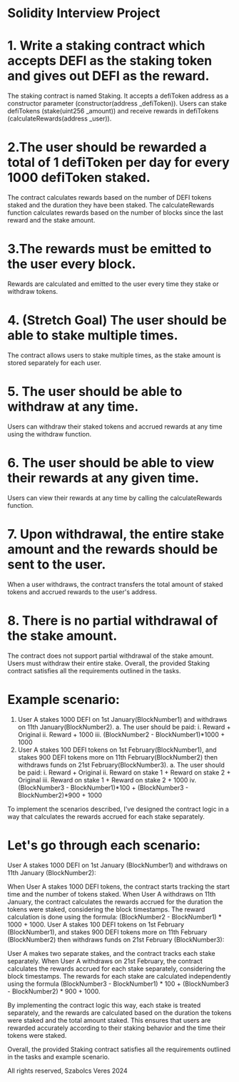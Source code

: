 # Solidity Interview Project

# 1. Write a staking contract which accepts DEFI as the staking token and gives out DEFI as the reward.
The staking contract is named Staking.
It accepts a defiToken address as a constructor parameter (constructor(address _defiToken)).
Users can stake defiTokens (stake(uint256 _amount)) and receive rewards in defiTokens (calculateRewards(address _user)).

# 2.The user should be rewarded a total of 1 defiToken per day for every 1000 defiToken staked.
The contract calculates rewards based on the number of DEFI tokens staked and the duration they have been staked.
The calculateRewards function calculates rewards based on the number of blocks since the last reward and the stake amount.

# 3.The rewards must be emitted to the user every block.
Rewards are calculated and emitted to the user every time they stake or withdraw tokens.

# 4. (Stretch Goal) The user should be able to stake multiple times.
The contract allows users to stake multiple times, as the stake amount is stored separately for each user.

# 5. The user should be able to withdraw at any time.
Users can withdraw their staked tokens and accrued rewards at any time using the withdraw function.

# 6. The user should be able to view their rewards at any given time.
Users can view their rewards at any time by calling the calculateRewards function.

# 7. Upon withdrawal, the entire stake amount and the rewards should be sent to the user.
When a user withdraws, the contract transfers the total amount of staked tokens and accrued rewards to the user's address.

# 8. There is no partial withdrawal of the stake amount.
The contract does not support partial withdrawal of the stake amount. Users must withdraw their entire stake.
Overall, the provided Staking contract satisfies all the requirements outlined in the tasks.

# Example scenario:
1. User A stakes 1000 DEFI on 1st January(BlockNumber1) and withdraws on 11th
January(BlockNumber2).
a. The user should be paid:
i. Reward + Original
ii. Reward + 1000
iii. (BlockNumber2 - BlockNumber1)*1000 + 1000
2. User A stakes 100 DEFI tokens on 1st February(BlockNumber1), and stakes 900 DEFI
tokens more on 11th February(BlockNumber2) then withdraws funds on 21st
February(BlockNumber3).
a. The user should be paid:
i. Reward + Original
ii. Reward on stake 1 + Reward on stake 2 + Original
iii. Reward on stake 1 + Reward on stake 2 + 1000
iv. (BlockNumber3 - BlockNumber1)*100 + (BlockNumber3 -
BlockNumber2)*900 + 1000

To implement the scenarios described, I've designed the contract logic in a way that calculates the rewards accrued for each stake separately.

# Let's go through each scenario:

User A stakes 1000 DEFI on 1st January (BlockNumber1) and withdraws on 11th January (BlockNumber2):

When User A stakes 1000 DEFI tokens, the contract starts tracking the start time and the number of tokens staked.
When User A withdraws on 11th January, the contract calculates the rewards accrued for the duration the tokens were staked, considering the block timestamps.
The reward calculation is done using the formula: (BlockNumber2 - BlockNumber1) * 1000 + 1000.
User A stakes 100 DEFI tokens on 1st February (BlockNumber1), and stakes 900 DEFI tokens more on 11th February (BlockNumber2) then withdraws funds on 21st February (BlockNumber3):

User A makes two separate stakes, and the contract tracks each stake separately.
When User A withdraws on 21st February, the contract calculates the rewards accrued for each stake separately, considering the block timestamps.
The rewards for each stake are calculated independently using the formula (BlockNumber3 - BlockNumber1) * 100 + (BlockNumber3 - BlockNumber2) * 900 + 1000.

By implementing the contract logic this way, each stake is treated separately, and the rewards are calculated based on the duration the tokens were staked and the total amount staked. This ensures that users are rewarded accurately according to their staking behavior and the time their tokens were staked.

Overall, the provided Staking contract satisfies all the requirements outlined in the tasks and example scenario.

All rights reserved,
Szabolcs Veres 2024

